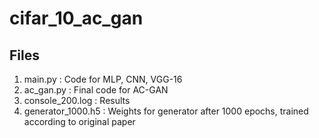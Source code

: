 # cifar_10_ac_gan

## Files
1. main.py : Code for MLP, CNN, VGG-16
2. ac_gan.py : Final code for AC-GAN
3. console_200.log : Results
4. generator_1000.h5 : Weights for generator after 1000 epochs, trained according to original paper
